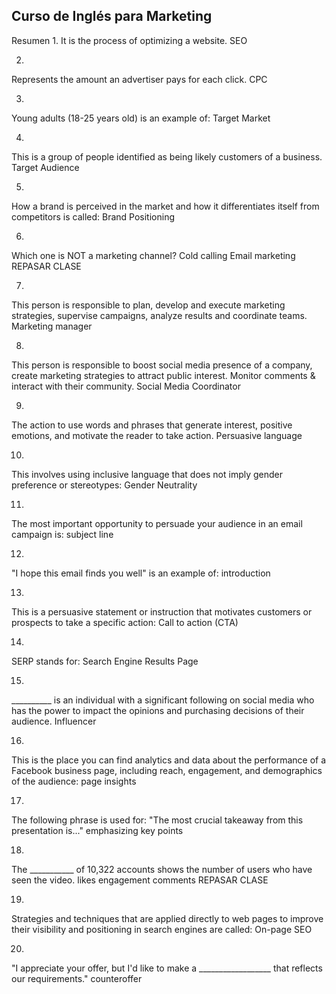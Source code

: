 ## Curso de Inglés para Marketing

Resumen
1.
It is the process of optimizing a website.
SEO

2.
Represents the amount an advertiser pays for each click.
CPC

3.
Young adults (18-25 years old) is an example of:
Target Market

4.
This is a group of people identified as being likely customers of a business.
Target Audience

5.
How a brand is perceived in the market and how it differentiates itself from competitors is called:
Brand Positioning

6.
Which one is NOT a marketing channel?
Cold calling
Email marketing
REPASAR CLASE

7.
This person is responsible to plan, develop and execute marketing strategies, supervise campaigns, analyze results and coordinate teams.
Marketing manager

8.
This person is responsible to boost social media presence of a company, create marketing strategies to attract public interest. Monitor comments & interact with their community.
Social Media Coordinator

9.
The action to use words and phrases that generate interest, positive emotions, and motivate the reader to take action.
Persuasive language

10.
This involves using inclusive language that does not imply gender preference or stereotypes:
Gender Neutrality

11.
The most important opportunity to persuade your audience in an email campaign is:
subject line


12.
"I hope this email finds you well" is an example of:
introduction

13.
This is a persuasive statement or instruction that motivates customers or prospects to take a specific action:
Call to action (CTA)

14.
SERP stands for:
Search Engine Results Page

15.
__________ is an individual with a significant following on social media who has the power to impact the opinions and purchasing decisions of their audience.
Influencer

16.
This is the place you can find analytics and data about the performance of a Facebook business page, including reach, engagement, and demographics of the audience:
page insights

17.
The following phrase is used for: "The most crucial takeaway from this presentation is..."
emphasizing key points

18.
The ___________ of 10,322 accounts shows the number of users who have seen the video.
likes
engagement
comments
REPASAR CLASE

19.
Strategies and techniques that are applied directly to web pages to improve their visibility and positioning in search engines are called:
On-page SEO

20.
"I appreciate your offer, but I'd like to make a __________________ that reflects our requirements."
counteroffer